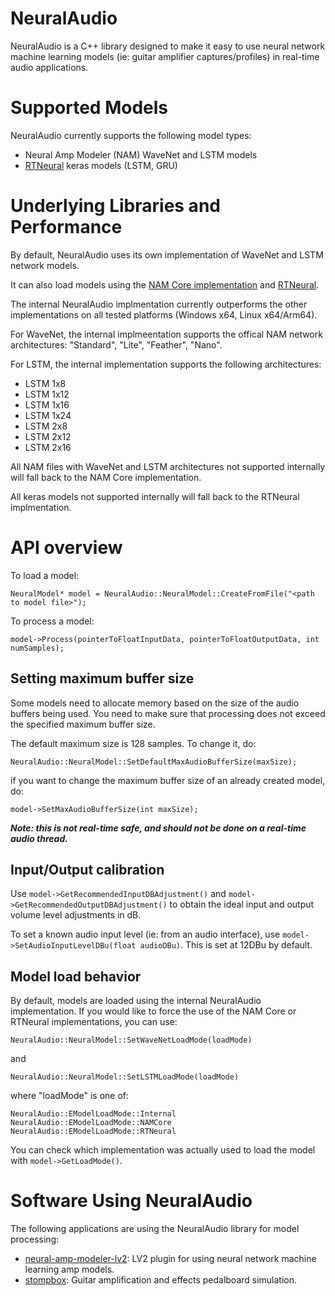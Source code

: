# NeuralAudio

NeuralAudio is a C++ library designed to make it easy to use neural network machine learning models (ie: guitar amplifier captures/profiles) in real-time audio applications.

# Supported Models

NeuralAudio currently supports the following model types:

- Neural Amp Modeler (NAM) WaveNet and LSTM models
- [RTNeural](https://github.com/jatinchowdhury18/RTNeural) keras models (LSTM, GRU)

# Underlying Libraries and Performance

By default, NeuralAudio uses its own implementation of WaveNet and LSTM network models.

It can also load models using the [NAM Core implementation](https://github.com/sdatkinson/NeuralAmpModelerCore) and [RTNeural](https://github.com/jatinchowdhury18/RTNeural).

The internal NeuralAudio implmentation currently outperforms the other implementations on all tested platforms (Windows x64, Linux x64/Arm64).

For WaveNet, the internal implmeentation supports the offical NAM network architectures:  "Standard", "Lite", "Feather", "Nano".

For LSTM, the internal implementation supports the following architectures:

- LSTM 1x8
- LSTM 1x12
- LSTM 1x16
- LSTM 1x24
- LSTM 2x8
- LSTM 2x12
- LSTM 2x16

All NAM files with WaveNet and LSTM architectures not supported internally will fall back to the NAM Core implementation.

All keras models not supported internally will fall back to the RTNeural implmentation.

# API overview

To load a model:
```
NeuralModel* model = NeuralAudio::NeuralModel::CreateFromFile("<path to model file>");
```

To process a model:

```
model->Process(pointerToFloatInputData, pointerToFloatOutputData, int numSamples);
```

## Setting maximum buffer size

Some models need to allocate memory based on the size of the audio buffers being used. You need to make sure that processing does not exceed the specified maximum buffer size.

The default maximum size is 128 samples. To change it, do:

```
NeuralAudio::NeuralModel::SetDefaultMaxAudioBufferSize(maxSize);
```

if you want to change the maximum buffer size of an already created model, do:

```
model->SetMaxAudioBufferSize(int maxSize);
```

***Note: this is not real-time safe, and should not be done on a real-time audio thread.***

## Input/Output calibration

Use ```model->GetRecommendedInputDBAdjustment()``` and ```model->GetRecommendedOutputDBAdjustment()``` to obtain the ideal input and output volume level adjustments in dB.

To set a known audio input level (ie: from an audio interface), use ```model->SetAudioInputLevelDBu(float audioDBu)```. This is set at 12DBu by default.

## Model load behavior

By default, models are loaded using the internal NeuralAudio implementation. If you would like to force the use of the NAM Core or RTNeural implementations, you can use:

```
NeuralAudio::NeuralModel::SetWaveNetLoadMode(loadMode)
```

and

```
NeuralAudio::NeuralModel::SetLSTMLoadMode(loadMode)
```

where "loadMode" is one of:

```
NeuralAudio::EModelLoadMode::Internal
NeuralAudio::EModelLoadMode::NAMCore
NeuralAudio::EModelLoadMode::RTNeural
```

You can check which implementation was actually used to load the model with ```model->GetLoadMode()```.

# Software Using NeuralAudio

The following applications are using the NeuralAudio library for model processing:

- [neural-amp-modeler-lv2](https://github.com/mikeoliphant/neural-amp-modeler-lv2): LV2 plugin for using neural network machine learning amp models.
- [stompbox](https://github.com/mikeoliphant/stompbox): Guitar amplification and effects pedalboard simulation.
